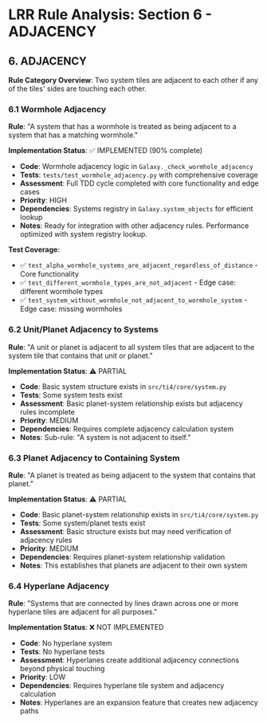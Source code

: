 # LRR Rule Analysis: Section 6 - ADJACENCY

## 6. ADJACENCY

**Rule Category Overview**: Two system tiles are adjacent to each other if any of the tiles' sides are touching each other.

### 6.1 Wormhole Adjacency
**Rule**: "A system that has a wormhole is treated as being adjacent to a system that has a matching wormhole."

**Implementation Status**: ✅ IMPLEMENTED (90% complete)
- **Code**: Wormhole adjacency logic in `Galaxy._check_wormhole_adjacency`
- **Tests**: `tests/test_wormhole_adjacency.py` with comprehensive coverage
- **Assessment**: Full TDD cycle completed with core functionality and edge cases
- **Priority**: HIGH
- **Dependencies**: Systems registry in `Galaxy.system_objects` for efficient lookup
- **Notes**: Ready for integration with other adjacency rules. Performance optimized with system registry lookup.

**Test Coverage**:
- ✅ `test_alpha_wormhole_systems_are_adjacent_regardless_of_distance` - Core functionality
- ✅ `test_different_wormhole_types_are_not_adjacent` - Edge case: different wormhole types
- ✅ `test_system_without_wormhole_not_adjacent_to_wormhole_system` - Edge case: missing wormholes

### 6.2 Unit/Planet Adjacency to Systems
**Rule**: "A unit or planet is adjacent to all system tiles that are adjacent to the system tile that contains that unit or planet."

**Implementation Status**: ⚠️ PARTIAL
- **Code**: Basic system structure exists in `src/ti4/core/system.py`
- **Tests**: Some system tests exist
- **Assessment**: Basic planet-system relationship exists but adjacency rules incomplete
- **Priority**: MEDIUM
- **Dependencies**: Requires complete adjacency calculation system
- **Notes**: Sub-rule: "A system is not adjacent to itself."

### 6.3 Planet Adjacency to Containing System
**Rule**: "A planet is treated as being adjacent to the system that contains that planet."

**Implementation Status**: ⚠️ PARTIAL
- **Code**: Basic planet-system relationship exists in `src/ti4/core/system.py`
- **Tests**: Some system/planet tests exist
- **Assessment**: Basic structure exists but may need verification of adjacency rules
- **Priority**: MEDIUM
- **Dependencies**: Requires planet-system relationship validation
- **Notes**: This establishes that planets are adjacent to their own system

### 6.4 Hyperlane Adjacency
**Rule**: "Systems that are connected by lines drawn across one or more hyperlane tiles are adjacent for all purposes."

**Implementation Status**: ❌ NOT IMPLEMENTED
- **Code**: No hyperlane system
- **Tests**: No hyperlane tests
- **Assessment**: Hyperlanes create additional adjacency connections beyond physical touching
- **Priority**: LOW
- **Dependencies**: Requires hyperlane tile system and adjacency calculation
- **Notes**: Hyperlanes are an expansion feature that creates new adjacency paths